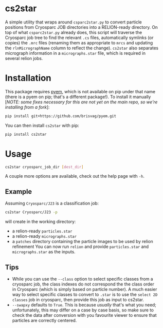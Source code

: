 # cs2star

A simple utility that wraps around `csparc2star.py` to convert particle positions from Cryosparc JOB directories into a RELION-ready directory. On top of what `csparc2star.py` already does, this script will traverse the Cryosparc job tree to find the relevant `.cs` files, automatically symlinks (or copies) the `.mrc` files (renaming them as appropriate to `mrcs` and updating the `rlnMicrographName` column to reflect the change). `cs2star` also separates micrograph information in a `micrographs.star` file, which is required in several relion jobs.

# Installation

This package requires [pyem](https://github.com/asarnow/pyem), which is not available on pip under that name (there is a pyem on pip; that's a different package!). To install it manually [_NOTE: some fixes necessary for this are not yet on the main repo, so we're installing from a fork_]:

```bash
pip install git+https://github.com/brisvag/pyem.git
```

You can then install `cs2star` with pip:

```bash
pip install cs2star
```

# Usage

```bash
cs2star cryosparc_job_dir [dest_dir]
```

A couple more options are available, check out the help page with `-h`.

## Example

Assuming `Cryosparc/J23` is a classification job:

```bash
cs2star Cryosparc/J23 -p
```

will create in the working directory:
- a relion-ready `particles.star`
- a relion-ready `micrographs.star`
- a `patches` directory containing the particle images to be used by relion refinement
You can now run `relion` and provide `particles.star` and `micrographs.star` as the inputs.

## Tips

- While you can use the `--class` option to select specific classes from a cryosparc job, the class indexes do not correspond the the class order in Cryosparc (which is simply based on particle number). A much easier way to select specific classes to convert to `.star` is to use the `select 2D classes` job in cryosparc, then provide this job as input to cs2star.
- `--swapxy` defaults to `True`. This is because *usually* that's what you need; unfortunately, this may differ on a case by case basis, so make sure to check the data after conversion with you favourite viewer to ensure that particles are correctly centered.
